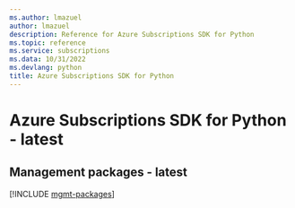 ```yaml
---
ms.author: lmazuel
author: lmazuel
description: Reference for Azure Subscriptions SDK for Python
ms.topic: reference
ms.service: subscriptions
ms.data: 10/31/2022
ms.devlang: python
title: Azure Subscriptions SDK for Python
---
```

# Azure Subscriptions SDK for Python - latest

## Management packages - latest
[!INCLUDE [mgmt-packages](subscriptions-mgmt-index.md)]
